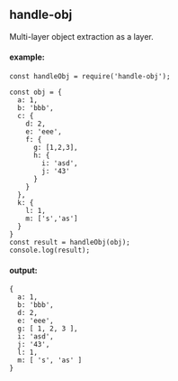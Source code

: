 ## handle-obj

Multi-layer object extraction as a layer.

#### example:

```
const handleObj = require('handle-obj');

const obj = {
  a: 1,
  b: 'bbb',
  c: {
    d: 2,
    e: 'eee',
    f: {
      g: [1,2,3],
      h: {
        i: 'asd',
        j: '43'
      }
    }
  },
  k: {
    l: 1,
    m: ['s','as']
  }
}
const result = handleObj(obj);
console.log(result);
```

#### output:

```
{ 
  a: 1,
  b: 'bbb',
  d: 2,
  e: 'eee',
  g: [ 1, 2, 3 ],
  i: 'asd',
  j: '43',
  l: 1,
  m: [ 's', 'as' ] 
}
```
